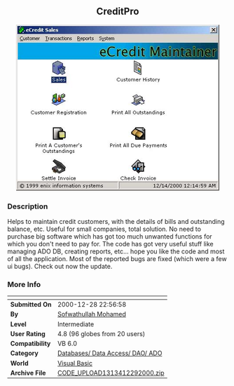﻿<div align="center">

## CreditPro

<img src="PIC200012131421443168.jpg">
</div>

### Description

Helps to maintain credit customers, with the details of bills and outstanding balance, etc. Useful for small companies, total solution. No need to purchase big software which has got too much unwanted functions for which you don't need to pay for. The code has got very useful stuff like managing ADO DB, creating reports, etc... hope you like the code and most of all the application. Most of the reported bugs are fixed (which were a few ui bugs). Check out now the update.
 
### More Info
 


<span>             |<span>
---                |---
**Submitted On**   |2000-12-28 22:56:58
**By**             |[Sofwathullah Mohamed](https://github.com/Planet-Source-Code/PSCIndex/blob/master/ByAuthor/sofwathullah-mohamed.md)
**Level**          |Intermediate
**User Rating**    |4.8 (96 globes from 20 users)
**Compatibility**  |VB 6\.0
**Category**       |[Databases/ Data Access/ DAO/ ADO](https://github.com/Planet-Source-Code/PSCIndex/blob/master/ByCategory/databases-data-access-dao-ado__1-6.md)
**World**          |[Visual Basic](https://github.com/Planet-Source-Code/PSCIndex/blob/master/ByWorld/visual-basic.md)
**Archive File**   |[CODE\_UPLOAD1313412292000\.zip](https://github.com/Planet-Source-Code/sofwathullah-mohamed-creditpro__1-13570/archive/master.zip)








